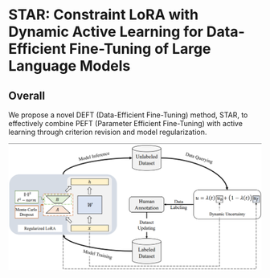 # STAR: Constraint LoRA with Dynamic Active Learning for Data-Efficient Fine-Tuning of Large Language Models
## Overall
We propose a novel DEFT (Data-Efficient Fine-Tuning) method, STAR, to effectively combine PEFT (Parameter Efficient Fine-Tuning) with active learning through criterion revision and model regularization.
<p align="center"><img src='./assets/framework.png'  width=550> </p>